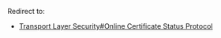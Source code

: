 Redirect to:

*   [Transport Layer Security#Online Certificate Status Protocol](/index.php/Transport_Layer_Security#Online_Certificate_Status_Protocol "Transport Layer Security")